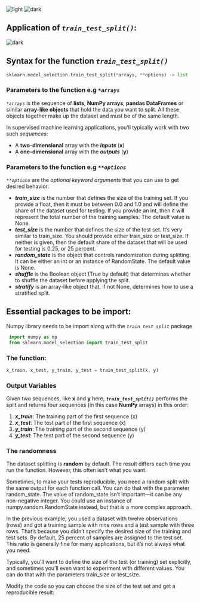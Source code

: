 ![light](https://user-images.githubusercontent.com/12748752/126882596-b9ba4645-7001-435e-9a3c-d4416a2543c1.png)
![dark](https://user-images.githubusercontent.com/12748752/126882595-d1f5449e-14bb-4ab3-809c-292caf0858a1.png)

## Application of _`train_test_split()`_:
![dark](https://user-images.githubusercontent.com/12748752/126882595-d1f5449e-14bb-4ab3-809c-292caf0858a1.png)

## Syntax for the function _`train_test_split()`_
```Python
sklearn.model_selection.train_test_split(*arrays, **options) -> list
```

### Parameters to the function e.g _`*arrays`_
_`*arrays`_ is the sequence of **lists**, **NumPy arrays**, **pandas DataFrames** or similar **array-like objects** that hold the data you want to split. All these objects together make up the dataset and must be of the same length.

In supervised machine learning applications, you’ll typically work with two such _sequences_:
* A **two-dimensional** array with the **_inputs_** (**x**)
* A **one-dimensional** array with the **_outputs_** (**y**)

### Parameters to the function e.g _`**options`_
_`**options`_ are the _optional keyword arguments_ that you can use to get desired behavior:
* **_train_size_** is the number that defines the size of the training set. If you provide a float, then it must be between 0.0 and 1.0 and will define the share of the dataset used for testing. If you provide an int, then it will represent the total number of the training samples. The default value is None.
* **_test_size_** is the number that defines the size of the test set. It’s very similar to train_size. You should provide either train_size or test_size. If neither is given, then the default share of the dataset that will be used for testing is 0.25, or 25 percent.
* **_random_state_** is the object that controls randomization during splitting. It can be either an int or an instance of RandomState. The default value is None.
* **_shuffle_** is the Boolean object (True by default) that determines whether to shuffle the dataset before applying the split.
* **_stratify_** is an array-like object that, if not None, determines how to use a stratified split.


## Essential packages to be import:
Numpy library needs to be import along with the  _`train_test_split`_ package
```Python
 import numpy as np
 from sklearn.model_selection import train_test_split
```
### The function:
```Python 
x_train, x_test, y_train, y_test = train_test_split(x, y)
```
### Output Variables
Given two sequences, like **x** and **y** here, ***`train_test_split()`*** performs the split and returns four sequences (in this case **NumPy** arrays) in this order:

1) **_x_train_**: The training part of the first sequence (x)
2) **_x_test_**: The test part of the first sequence (x)
3) **_y_train_**: The training part of the second sequence (y)
4) **_y_test_**: The test part of the second sequence (y)

### The randomness
The dataset splitting is **random** by default. The result differs each time you run the function. However, this often isn’t what you want.

Sometimes, to make your tests reproducible, you need a random split with the same output for each function call. You can do that with the parameter random_state. The value of random_state isn’t important—it can be any non-negative integer. You could use an instance of numpy.random.RandomState instead, but that is a more complex approach.

In the previous example, you used a dataset with twelve observations (rows) and got a training sample with nine rows and a test sample with three rows. That’s because you didn’t specify the desired size of the training and test sets. By default, 25 percent of samples are assigned to the test set. This ratio is generally fine for many applications, but it’s not always what you need.

Typically, you’ll want to define the size of the test (or training) set explicitly, and sometimes you’ll even want to experiment with different values. You can do that with the parameters train_size or test_size.

Modify the code so you can choose the size of the test set and get a reproducible result:
